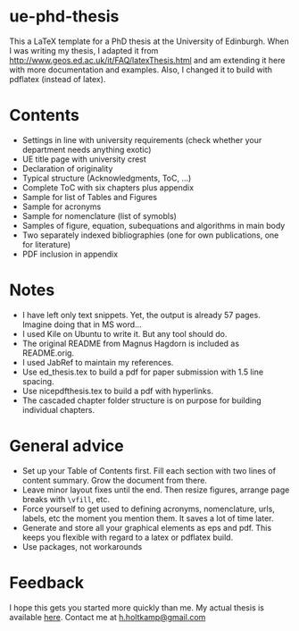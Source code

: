 ue-phd-thesis
=============

This a LaTeX template for a PhD thesis at the University of Edinburgh. When I was writing my thesis, I adapted it from http://www.geos.ed.ac.uk/it/FAQ/latexThesis.html and am extending it here with more documentation and examples. Also, I changed it to build with pdflatex (instead of latex).

Contents
=============
* Settings in line with university requirements (check whether your department needs anything exotic)
* UE title page with university crest
* Declaration of originality
* Typical structure (Acknowledgments, ToC, ...)
* Complete ToC with six chapters plus appendix
* Sample for list of Tables and Figures
* Sample for acronyms
* Sample for nomenclature (list of symobls)
* Samples of figure, equation, subequations and algorithms in main body
* Two separately indexed bibliographies (one for own publications, one for literature)
* PDF inclusion in appendix

Notes
=========
* I have left only text snippets. Yet, the output is already 57 pages. Imagine doing that in MS word...
* I used Kile on Ubuntu to write it. But any tool should do.
* The original README from Magnus Hagdorn is included as README.orig.
* I used JabRef to maintain my references.
* Use ed_thesis.tex to build a pdf for paper submission with 1.5 line spacing.
* Use nicepdfthesis.tex to build a pdf with hyperlinks.
* The cascaded chapter folder structure is on purpose for building individual chapters.

General advice
=============
* Set up your Table of Contents first. Fill each section with two lines of content summary. Grow the document from there.
* Leave minor layout fixes until the end. Then resize figures, arrange page breaks with `\vfill`, etc.
* Force yourself to get used to defining acronyms, nomenclature, urls, labels, etc the moment you mention them. It saves a lot of time later.
* Generate and store all your graphical elements as eps and pdf. This keeps you flexible with regard to a latex or pdflatex build.
* Use packages, not workarounds

Feedback
================
I hope this gets you started more quickly than me. My actual thesis is available [here](http://www.holtka.mp). Contact me at h.holtkamp@gmail.com

